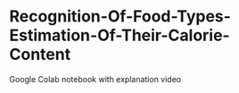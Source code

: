 # Recognition-Of-Food-Types-Estimation-Of-Their-Calorie-Content
Google Colab notebook with explanation video

